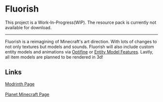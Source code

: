 # Fluorish
This project is a Work-In-Progress(WIP). The resource pack is currently not available for download.
<hr>
Fluorish is a reimagining of Minecraft's art direction. With lots of changes to not only textures but models and sounds. Fluorish will also include custom entity models and animations via <a href=https://optifine.net/home> Optifine</a> or <a href=https://modrinth.com/mod/entity-model-features>Entity Model Features</a>. Lastly, all item models are planned to be rendered in 3d!

## Links
<a href=https://modrinth.com/resourcepack/fluorish> Modrinth Page</a> <br>
<br>
<a href=https://www.planetminecraft.com/texture-pack/fluorish/> Planet Minecraft Page</a>
